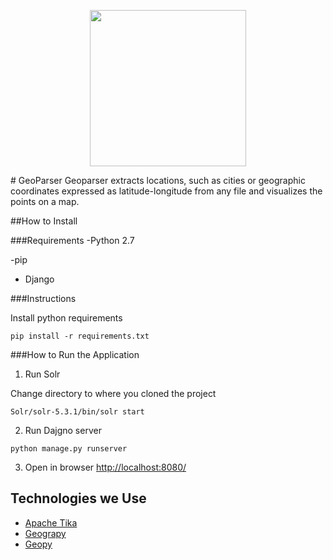
<p align="center">
  <img src="https://raw.githubusercontent.com/MBoustani/GeoParser/master/logo.png"  width="250"/>
</p>
# GeoParser
Geoparser extracts locations, such as cities or geographic coordinates expressed as latitude-longitude from any file and visualizes the points on a map. 

##How to Install 

###Requirements
-Python 2.7 

-pip 

- Django

###Instructions

Install python requirements
```
pip install -r requirements.txt
```

###How to Run the Application

1. Run Solr

Change directory to where you cloned the project
```
Solr/solr-5.3.1/bin/solr start
```

2. Run Dajgno server

```
python manage.py runserver
```

3. Open in browser [http://localhost:8080/](http://localhost:8080/)

## Technologies we Use
- [Apache Tika](https://github.com/chrismattmann/tika-python)
- [Geograpy](https://github.com/ushahidi/geograpy)
- [Geopy](https://github.com/geopy/geopy)


